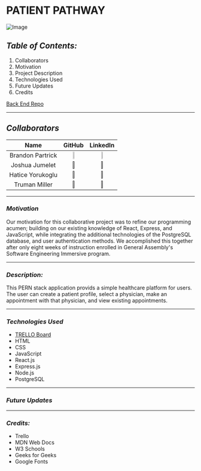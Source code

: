 # **PATIENT PATHWAY**

![Image](https://cdn.create.vista.com/api/media/small/563332522/stock-vector-stethoscope-icon-flat-illustration-medical)

## **_Table of Contents:_**

1. Collaborators
2. Motivation
3. Project Description
4. Technologies Used
5. Future Updates
6. Credits

[Back End Repo](https://github.com/trumanmiller20/Patient-Pathway-PERN-Backend)

---

## **_Collaborators_**

|       Name       |                                                             GitHub                                                              |                                                                   LinkedIn                                                                   |
| :--------------: | :-----------------------------------------------------------------------------------------------------------------------------: | :------------------------------------------------------------------------------------------------------------------------------------------: |
| Brandon Partrick | [<img src="https://cdn.iconscout.com/icon/free/png-256/github-3089487-2567439.png" width="20%" />](https://github.com/Bondarni) | [<img src="https://cdn-icons-png.flaticon.com/512/179/179330.png" width="10%" height="10%" />](https://www.linkedin.com/in/brandonpartrick/) |
|  Joshua Jumelet  |              [<img src="https://cdn.iconscout.com/icon/free/png-256/github-3089487-2567439.png" width="20%" />]()               |                       [<img src="https://cdn-icons-png.flaticon.com/512/179/179330.png" width="10%" height="10%" />]()                       |
| Hatice Yorukoglu |              [<img src="https://cdn.iconscout.com/icon/free/png-256/github-3089487-2567439.png" width="20%" />]()               |                       [<img src="https://cdn-icons-png.flaticon.com/512/179/179330.png" width="10%" height="10%" />]()                       |
|  Truman Miller   |              [<img src="https://cdn.iconscout.com/icon/free/png-256/github-3089487-2567439.png" width="20%" />]()               |                       [<img src="https://cdn-icons-png.flaticon.com/512/179/179330.png" width="10%" height="10%" />]()                       |

---

### **_Motivation_**

Our motivation for this collaborative project was to refine our programming acumen; building on our existing knowledge of React, Express, and JavaScript, while integrating the additional technologies of the PostgreSQL database, and user authentication methods. We accomplished this together after only eight weeks of instruction enrolled in General Assembly's Software Engineering Immersive program.

---

### **_Description:_**

This PERN stack application provids a simple healthcare platform for users. The user can create a patient profile, select a physician, make an appointment with that physician, and view existing appointments.

---

### **_Technologies Used_**

- [TRELLO Board](https://trello.com/b/DQ0A8xV5/patientpathway)
- HTML
- CSS
- JavaScript
- React.js
- Express.js
- Node.js
- PostgreSQL

---

### **_Future Updates_**

---

### **_Credits:_**

- Trello
- MDN Web Docs
- W3 Schools
- Geeks for Geeks
- Google Fonts
